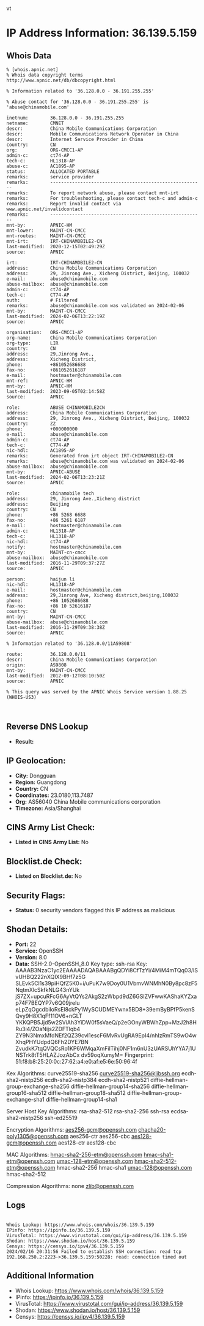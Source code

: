 vt
# IP Address Information: 36.139.5.159

## Whois Data
```
% [whois.apnic.net]
% Whois data copyright terms    http://www.apnic.net/db/dbcopyright.html

% Information related to '36.128.0.0 - 36.191.255.255'

% Abuse contact for '36.128.0.0 - 36.191.255.255' is 'abuse@chinamobile.com'

inetnum:        36.128.0.0 - 36.191.255.255
netname:        CMNET
descr:          China Mobile Communications Corporation
descr:          Mobile Communications Network Operator in China
descr:          Internet Service Provider in China
country:        CN
org:            ORG-CMCC1-AP
admin-c:        ct74-AP
tech-c:         HL1318-AP
abuse-c:        AC1895-AP
status:         ALLOCATED PORTABLE
remarks:        service provider
remarks:        --------------------------------------------------------
remarks:        To report network abuse, please contact mnt-irt
remarks:        For troubleshooting, please contact tech-c and admin-c
remarks:        Report invalid contact via www.apnic.net/invalidcontact
remarks:        --------------------------------------------------------
mnt-by:         APNIC-HM
mnt-lower:      MAINT-CN-CMCC
mnt-routes:     MAINT-CN-CMCC
mnt-irt:        IRT-CHINAMOBILE2-CN
last-modified:  2020-12-15T02:49:29Z
source:         APNIC

irt:            IRT-CHINAMOBILE2-CN
address:        China Mobile Communications Corporation
address:        29, Jinrong Ave., Xicheng District, Beijing, 100032
e-mail:         abuse@chinamobile.com
abuse-mailbox:  abuse@chinamobile.com
admin-c:        ct74-AP
tech-c:         CT74-AP
auth:           # Filtered
remarks:        abuse@chinamobile.com was validated on 2024-02-06
mnt-by:         MAINT-CN-CMCC
last-modified:  2024-02-06T13:22:19Z
source:         APNIC

organisation:   ORG-CMCC1-AP
org-name:       China Mobile Communications Corporation
org-type:       LIR
country:        CN
address:        29,Jinrong Ave.,
address:        Xicheng District,
phone:          +861052686688
fax-no:         +861052616187
e-mail:         hostmaster@chinamobile.com
mnt-ref:        APNIC-HM
mnt-by:         APNIC-HM
last-modified:  2023-09-05T02:14:58Z
source:         APNIC

role:           ABUSE CHINAMOBILE2CN
address:        China Mobile Communications Corporation
address:        29, Jinrong Ave., Xicheng District, Beijing, 100032
country:        ZZ
phone:          +000000000
e-mail:         abuse@chinamobile.com
admin-c:        ct74-AP
tech-c:         CT74-AP
nic-hdl:        AC1895-AP
remarks:        Generated from irt object IRT-CHINAMOBILE2-CN
remarks:        abuse@chinamobile.com was validated on 2024-02-06
abuse-mailbox:  abuse@chinamobile.com
mnt-by:         APNIC-ABUSE
last-modified:  2024-02-06T13:23:21Z
source:         APNIC

role:           chinamobile tech
address:        29, Jinrong Ave.,Xicheng district
address:        Beijing
country:        CN
phone:          +86 5268 6688
fax-no:         +86 5261 6187
e-mail:         hostmaster@chinamobile.com
admin-c:        HL1318-AP
tech-c:         HL1318-AP
nic-hdl:        ct74-AP
notify:         hostmaster@chinamobile.com
mnt-by:         MAINT-cn-cmcc
abuse-mailbox:  abuse@chinamobile.com
last-modified:  2016-11-29T09:37:27Z
source:         APNIC

person:         haijun li
nic-hdl:        HL1318-AP
e-mail:         hostmaster@chinamobile.com
address:        29,Jinrong Ave, Xicheng district,beijing,100032
phone:          +86 1052686688
fax-no:         +86 10 52616187
country:        CN
mnt-by:         MAINT-CN-CMCC
abuse-mailbox:  abuse@chinamobile.com
last-modified:  2016-11-29T09:38:38Z
source:         APNIC

% Information related to '36.128.0.0/11AS9808'

route:          36.128.0.0/11
descr:          China Mobile Communications Corporation
origin:         AS9808
mnt-by:         MAINT-CN-CMCC
last-modified:  2012-09-12T08:10:50Z
source:         APNIC

% This query was served by the APNIC Whois Service version 1.88.25 (WHOIS-US3)



```
## Reverse DNS Lookup
- **Result:** 

## IP Geolocation:
- **City:** Dongguan
- **Region:** Guangdong
- **Country:** CN
- **Coordinates:** 23.0180,113.7487
- **Org:** AS56040 China Mobile communications corporation
- **Timezone:** Asia/Shanghai

## CINS Army List Check:
- **Listed in CINS Army List:** 
No

## Blocklist.de Check:
- **Listed on Blocklist.de:** 
No

## Security Flags:
- **Status:** 0 security vendors flagged this IP address as malicious

## Shodan Details:
- **Port:** 22
- **Service:** OpenSSH
- **Version:** 8.0
- **Data:** SSH-2.0-OpenSSH_8.0
Key type: ssh-rsa
Key: AAAAB3NzaC1yc2EAAAADAQABAAABgQDYi8CfTzYi/4MiM4mTQq03/ISvUHBQ222nXQIX9BHf7z5G
SLEvk5Cl1s39piHQfZ5K0+i/uPuK7w9Doy0U1VbmvWNMhN0By8pc8zF5NqtmXlcSkfkNLG43nYUk
jS7ZX+upcuRFcG6AyVtQYs2AkgS2zWbpd9dZ6GSlZVFwwKAShaKYZxap74F7BEQYP7v6Q09jrelu
eLpZqOgcdbiloRsEl8ckPy1WySCUDMEYwnx5BD8+39emByBPfP5kenSQvy9H8X1qFf11OV6+nGLT
YKKQPB5Jjd5w2SViAh3YiDW0f5sVaeQ/p2eGOnyWBWhZpp+MzJ2h8HRu3i4/ZOaNijs2ZDFTlqb4
ZY9N3NmxMfdNEf2QZ39cvI1escF6MvRvUgRA9EpI4/nhIzRmTS9wO4wXhqPHYUdpdQ6Fh2DYE7BN
ZvudkK7tqQVQCsRo1KP6WMqaXmFilTihj0NF1m6nU3zUARSUhYYA7j1UNSTrk8tT5HLAZJozAbCx
dv59oqXumyM=
Fingerprint: 51:f8:b8:25:20:0c:27:62:a4:e0:af:e5:6e:50:96:4f

Kex Algorithms:
	curve25519-sha256
	curve25519-sha256@libssh.org
	ecdh-sha2-nistp256
	ecdh-sha2-nistp384
	ecdh-sha2-nistp521
	diffie-hellman-group-exchange-sha256
	diffie-hellman-group14-sha256
	diffie-hellman-group16-sha512
	diffie-hellman-group18-sha512
	diffie-hellman-group-exchange-sha1
	diffie-hellman-group14-sha1

Server Host Key Algorithms:
	rsa-sha2-512
	rsa-sha2-256
	ssh-rsa
	ecdsa-sha2-nistp256
	ssh-ed25519

Encryption Algorithms:
	aes256-gcm@openssh.com
	chacha20-poly1305@openssh.com
	aes256-ctr
	aes256-cbc
	aes128-gcm@openssh.com
	aes128-ctr
	aes128-cbc

MAC Algorithms:
	hmac-sha2-256-etm@openssh.com
	hmac-sha1-etm@openssh.com
	umac-128-etm@openssh.com
	hmac-sha2-512-etm@openssh.com
	hmac-sha2-256
	hmac-sha1
	umac-128@openssh.com
	hmac-sha2-512

Compression Algorithms:
	none
	zlib@openssh.com


## Logs
```

Whois Lookup: https://www.whois.com/whois/36.139.5.159
IPinfo: https://ipinfo.io/36.139.5.159
VirusTotal: https://www.virustotal.com/gui/ip-address/36.139.5.159
Shodan: https://www.shodan.io/host/36.139.5.159
Censys: https://censys.io/ipv4/36.139.5.159
2024/02/16 20:31:56 Failed to establish SSH connection: read tcp 192.168.250.2:2223->36.139.5.159:50228: read: connection timed out

```
## Additional Information
- Whois Lookup: https://www.whois.com/whois/36.139.5.159
- IPinfo: https://ipinfo.io/36.139.5.159
- VirusTotal: https://www.virustotal.com/gui/ip-address/36.139.5.159
- Shodan: https://www.shodan.io/host/36.139.5.159
- Censys: https://censys.io/ipv4/36.139.5.159

